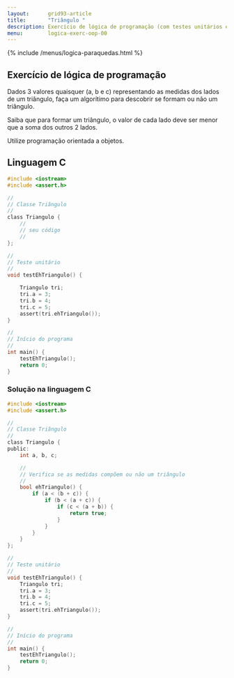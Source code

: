 ```yaml
---
layout:      grid93-article
title:       "Triângulo "
description: Exercício de lógica de programação (com testes unitários e OOP) para descobrir se os lados informados formam ou não um triângulo.
menu:        logica-exerc-oop-00
---
```


{% include /menus/logica-paraquedas.html %}

Exercício de lógica de programação
---

Dados 3 valores quaisquer (a, b e c) representando as medidas dos lados de um triângulo,
faça um algorítimo para descobrir se formam ou não um triângulo.

Saiba que para formar um triângulo, o valor de cada lado deve ser menor que a soma dos outros 2 lados.

Utilize programação orientada a objetos.



Linguagem C
---

```c
#include <iostream>
#include <assert.h>

//
// Classe Triângulo
//
class Triangulo {
    //
    // seu código
    //
};

//
// Teste unitário
//
void testEhTriangulo() {

    Triangulo tri;
    tri.a = 3;
    tri.b = 4;
    tri.c = 5;
    assert(tri.ehTriangulo());
}

//
// Início do programa
//
int main() {
    testEhTriangulo();
    return 0;
}
```

### Solução na linguagem C

```c
#include <iostream>
#include <assert.h>

//
// Classe Triângulo
//
class Triangulo {
public:
    int a, b, c;

    //
    // Verifica se as medidas compõem ou não um triângulo
    //
    bool ehTriangulo() {
        if (a < (b + c)) {
            if (b < (a + c)) {
                if (c < (a + b)) {
                    return true;
                }
            }
        }
    }
};

//
// Teste unitário
//
void testEhTriangulo() {
    Triangulo tri;
    tri.a = 3;
    tri.b = 4;
    tri.c = 5;
    assert(tri.ehTriangulo());
}

//
// Início do programa
//
int main() {
    testEhTriangulo();
    return 0;
}
```
